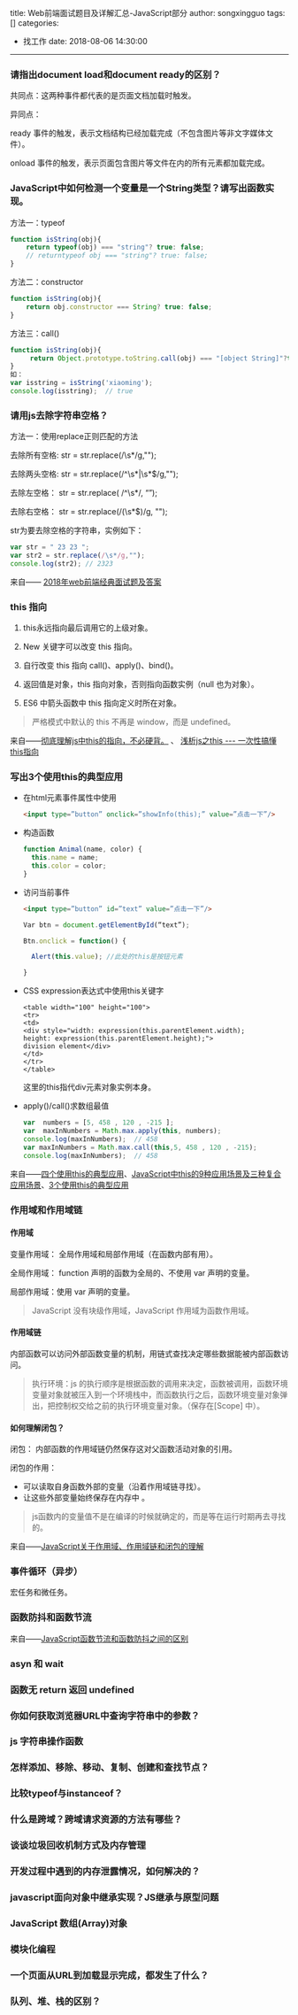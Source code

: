 title: Web前端面试题目及详解汇总-JavaScript部分
author: songxingguo
tags: []
categories:
  - 找工作
date: 2018-08-06 14:30:00
---
### 请指出document load和document ready的区别？
 
 共同点：这两种事件都代表的是页面文档加载时触发。

异同点：

ready 事件的触发，表示文档结构已经加载完成（不包含图片等非文字媒体文件）。

onload 事件的触发，表示页面包含图片等文件在内的所有元素都加载完成。

<!-- more -->

### JavaScript中如何检测一个变量是一个String类型？请写出函数实现。

方法一：typeof

```js
function isString(obj){
    return typeof(obj) === "string"? true: false;
    // returntypeof obj === "string"? true: false;
}
```

方法二：constructor

```js
function isString(obj){
    return obj.constructor === String? true: false;
}
```

方法三：call()
```js
function isString(obj){
     return Object.prototype.toString.call(obj) === "[object String]"?true:false;
}
如：
var isstring = isString('xiaoming');
console.log(isstring);  // true
```

### 请用js去除字符串空格？

方法一：使用replace正则匹配的方法

  去除所有空格: str = str.replace(/\s*/g,"");      

  去除两头空格: str = str.replace(/^\s*|\s*$/g,"");

  去除左空格： str = str.replace( /^\s*/, “”);

  去除右空格： str = str.replace(/(\s*$)/g, "");
  
str为要去除空格的字符串，实例如下：

 ```js
 var str = " 23 23 ";
 var str2 = str.replace(/\s*/g,"");
 console.log(str2); // 2323
 ```
 
 来自—— [2018年web前端经典面试题及答案]
 
 [2018年web前端经典面试题及答案]:https://www.cnblogs.com/wdlhao/p/8290436.html
 

### this 指向

1. this永远指向最后调用它的上级对象。

2. New 关键字可以改变 this 指向。

3. 自行改变 this 指向 call()、apply()、bind()。

4. 返回值是对象，this 指向对象，否则指向函数实例（null 也为对象）。

5. ES6 中箭头函数中 this 指向定义时所在对象。

> 严格模式中默认的 this 不再是 window，而是 undefined。

来自——[彻底理解js中this的指向，不必硬背。] 、 [浅析js之this --- 一次性搞懂this指向]

[彻底理解js中this的指向，不必硬背。]:https://www.cnblogs.com/pssp/p/5216085.html
[浅析js之this --- 一次性搞懂this指向]:https://www.cnblogs.com/cara-front-end/p/6762086.html

### 写出3个使用this的典型应用

- 在html元素事件属性中使用

  ```html
  <input type=”button” onclick=”showInfo(this);” value=”点击一下”/>
  ```

- 构造函数

  ```js
  function Animal(name, color) {
    this.name = name;
    this.color = color;
  }
  ```

- 访问当前事件

  ```html
  <input type=”button” id=”text” value=”点击一下”/>

  ```

  ```js
  Var btn = document.getElementById(“text”);

  Btn.onclick = function() {

    Alert(this.value); //此处的this是按钮元素

  }
  ```

- CSS expression表达式中使用this关键字

  ```
  <table width="100" height="100">
  <tr>
  <td>
  <div style="width: expression(this.parentElement.width); 
  height: expression(this.parentElement.height);">
  division element</div>
  </td>
  </tr>
  </table>
  ```
  这里的this指代div元素对象实例本身。
  
  
- apply()/call()求数组最值

  ```js
  var  numbers = [5, 458 , 120 , -215 ]; 
  var  maxInNumbers = Math.max.apply(this, numbers);  
  console.log(maxInNumbers);  // 458
  var maxInNumbers = Math.max.call(this,5, 458 , 120 , -215); 
  console.log(maxInNumbers);  // 458
  ```

来自——[四个使用this的典型应用]、[JavaScript中this的9种应用场景及三种复合应用场景]、[3个使用this的典型应用]

[四个使用this的典型应用]:http://www.cnblogs.com/kuangliu/p/3462727.html

[JavaScript中this的9种应用场景及三种复合应用场景]:https://www.jb51.net/article/72146.htm

[3个使用this的典型应用]:https://blog.csdn.net/cai181191/article/details/82718379


### 作用域和作用域链

#### 作用域

变量作用域： 全局作用域和局部作用域（在函数内部有用）。

全局作用域： function 声明的函数为全局的、不使用 var 声明的变量。

局部作用域：使用 var 声明的变量。

> JavaScript 没有块级作用域，JavaScript 作用域为函数作用域。

#### 作用域链

内部函数可以访问外部函数变量的机制，用链式查找决定哪些数据能被内部函数访问。

> 执行环境：js 的执行顺序是根据函数的调用来决定，函数被调用，函数环境变量对象就被压入到一个环境栈中，而函数执行之后，函数环境变量对象弹出，把控制权交给之前的执行环境变量对象。（保存在[Scope] 中）。

#### 如何理解闭包？

闭包： 内部函数的作用域链仍然保存这对父函数活动对象的引用。

闭包的作用：

- 可以读取自身函数外部的变量（沿着作用域链寻找）。 
- 让这些外部变量始终保存在内存中 。

> js函数内的变量值不是在编译的时候就确定的，而是等在运行时期再去寻找的。

来自——[JavaScript关于作用域、作用域链和闭包的理解]

[JavaScript关于作用域、作用域链和闭包的理解]:https://blog.csdn.net/whd526/article/details/70990994

### 事件循环（异步）

宏任务和微任务。

### 函数防抖和函数节流

来自——[JavaScript函数节流和函数防抖之间的区别]

[JavaScript函数节流和函数防抖之间的区别]:https://www.cnblogs.com/walls/p/6399837.html


### asyn 和 wait 

### 函数无 return 返回 undefined

### 你如何获取浏览器URL中查询字符串中的参数？

### js 字符串操作函数

### 怎样添加、移除、移动、复制、创建和查找节点？

### 比较typeof与instanceof？

### 什么是跨域？跨域请求资源的方法有哪些？

### 谈谈垃圾回收机制方式及内存管理

### 开发过程中遇到的内存泄露情况，如何解决的？

### javascript面向对象中继承实现？JS继承与原型问题

### JavaScript 数组(Array)对象

### 模块化编程

### 一个页面从URL到加载显示完成，都发生了什么？

### 队列、堆、栈的区别？